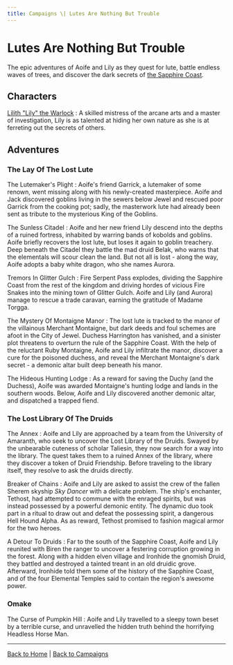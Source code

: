 ```yaml
---
title: Campaigns \| Lutes Are Nothing But Trouble
---
```


# Lutes Are Nothing But Trouble

The epic adventures of Aoife and Lily as they quest for lute, battle endless waves of trees, and discover the dark secrets of [the Sapphire Coast]({{site.baseurl}}/settings/sapphire-coast).

## Characters

<!-- [Aoife the Bard]({{site.baseurl}}/campaigns/lutes/characters/aoife)
: Bright, curious, and afraid of nothing but trees, Aoife nurtures a powerful talent for magic while balancing her skills of joyful music and stealthy mayhem. -->

[Lilith "Lily" the Warlock]({{site.baseurl}}/campaigns/lutes/characters/lily)
: A skilled mistress of the arcane arts and a master of investigation, Lily is as talented at hiding her own nature as she is at ferreting out the secrets of others.

<!-- ### Side Characters -->

## Adventures

### The Lay Of The Lost Lute

The Lutemaker's Plight
: Aoife's friend Garrick, a lutemaker of some renown, went missing along with his newly-created masterpiece. Aoife and Jack discovered goblins living in the sewers below Jewel and rescued poor Garrick from the cooking pot; sadly, the masterwork lute had already been sent as tribute to the mysterious King of the Goblins.

The Sunless Citadel
: Aoife and her new friend Lily descend into the depths of a ruined fortress, inhabited by warring bands of kobolds and goblins. Aoife briefly recovers the lost lute, but loses it again to goblin treachery. Deep beneath the Citadel they battle the mad druid Belak, who warns that the elementals will scour clean the land. But not all is lost - along the way, Aoife adopts a baby white dragon, who she names Aurora.

Tremors In Glitter Gulch
: Fire Serpent Pass explodes, dividing the Sapphire Coast from the rest of the kingdom and driving hordes of vicious Fire Snakes into the mining town of Glitter Gulch. Aoife and Lily (and Aurora) manage to rescue a trade caravan, earning the gratitude of Madame Torgga.

The Mystery Of Montaigne Manor
: The lost lute is tracked to the manor of the villainous Merchant Montaigne, but dark deeds and foul schemes are afoot in the City of Jewel. Duchess Harrington has vanished, and a sinister plot threatens to overturn the rule of the Sapphire Coast. With the help of the reluctant Ruby Montaigne, Aoife and Lily infiltrate the manor, discover a cure for the poisoned duchess, and reveal the Merchant Montaigne's dark secret - a demonic altar built deep beneath his manor.

The Hideous Hunting Lodge
: As a reward for saving the Duchy (and the Duchess), Aoife was awarded Montaigne's hunting lodge and lands in the southern woods. Below, Aoife and Lily discovered another demonic altar, and dispatched a trapped fiend.

### The Lost Library Of The Druids

The Annex
: Aoife and Lily are approached by a team from the University of Amaranth, who seek to uncover the Lost Library of the Druids. Swayed by the unbearable cuteness of scholar Taliesin, they now search for a way into the library. The quest takes them to a ruined Annex of the library, where they discover a token of Druid Friendship. Before traveling to the library itself, they resolve to ask the druids directly.

Breaker of Chains
: Aoife and Lily are asked to assist the crew of the fallen Sherem skyship *Sky Dancer* with a delicate problem. The ship's enchanter, Tethost, had attempted to commune with the enraged spirits, but was instead possessed by a powerful demonic entity. The dynamic duo took part in a ritual to draw out and defeat the possessing spirit, a dangerous Hell Hound Alpha. As as reward, Tethost promised to fashion magical armor for the two heroes.

A Detour To Druids
: Far to the south of the Sapphire Coast, Aoife and Lily reunited with Biren the ranger to uncover a festering corruption growing in the forest. Along with a hidden elven village and Ironhide the gnomish Druid, they battled and destroyed a tainted treant in an old druidic grove. Afterward, Ironhide told them some of the history of the Sapphire Coast, and of the four Elemental Temples said to contain the region's awesome power.

### Omake

The Curse of Pumpkin Hill
: Aoife and Lily travelled to a sleepy town beset by a terrible curse, and unravelled the hidden truth behind the horrifying Headless Horse Man.

<!-- ## Game Sessions -->

---

[Back to Home]({{site.baseurl}}/)
|
[Back to Campaigns]({{site.baseurl}}/campaigns)
